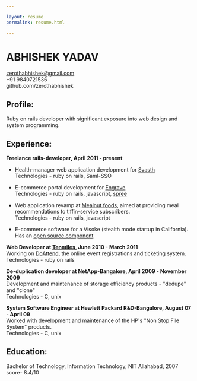 ```yaml
---

layout: resume
permalink: resume.html

---
```


# ABHISHEK YADAV

zerothabhishek@gmail.com    
+91 9840721536  
github.com/zerothabhishek  
  
  
## Profile:  
Ruby on rails developer with significant exposure into web design and system programming.  
  
## Experience:  
  
**Freelance rails-developer, April 2011 - present**  
  
- Health-manager web application development for [Svasth](http://svasth.in)  
Technologies - ruby on rails, Saml-SSO

- E-commerce portal development for [Engrave](http://engrave.in)  
Technologies - ruby on rails, javascript, [spree](http://www.spreecommerce.com)  

- Web application revamp at [Mealnut foods](http://www.mealnut.com), aimed at providing meal recommendations to tiffin-service subscribers.  
Technologies - ruby on rails, javascript  

- E-commerce software for a Visoke (stealth mode startup in California).   
Has an [open source component](https://github.com/zerothabhishek/payplug)  
  
  
**Web Developer at [Tenmiles](http://tenmiles.com), June 2010 - March 2011**  
Working on [DoAttend](http://doattend.com), the online event registrations and ticketing system.   
Technologies - ruby on rails   
  
  
**De-duplication developer at NetApp-Bangalore,  April 2009 - November 2009**   
Development and maintenance of storage efficiency products - "dedupe" and "clone"  
Technologies - C, unix   
   
   
**System Software Engineer at Hewlett Packard R&D-Bangalore,  August 07 - April 09**  
Worked with development and maintenance of the HP's "Non Stop File System" products.   
Technologies - C, unix   
  
  
## Education:  
Bachelor of Technology, Information Technology, NIT Allahabad, 2007  
score- 8.4/10  

